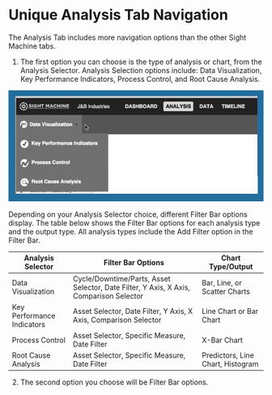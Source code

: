 # Unique Analysis Tab Navigation

 The Analysis Tab includes more navigation options than the other Sight Machine tabs.
 
 1. The first option you can choose is the type of analysis or chart, from the Analysis Selector. Analysis Selection options include: Data Visualization, Key Performance Indicators, Process Control, and Root Cause Analysis.
 
 ![](analysisTabTopOptions.png)
 
  Depending on your Analysis Selector choice, different Filter Bar options display. The table below shows the Filter Bar options for each analysis type and the output type. All analysis types include the Add Filter option in the Filter Bar.
  
  | Analysis Selector        | Filter Bar Options       | Chart Type/Output        |
  | ------------------------ | ------------------------ | ------------------------ |
  | Data Visualization       | Cycle/Downtime/Parts, Asset Selector, Date Filter, Y Axis, X Axis, Comparison Selector | Bar, Line, or Scatter Charts |
  | Key Performance Indicators | Asset Selector, Date Filter, Y Axis, X Axis, Comparison Selector | Line Chart or Bar Chart |
  | Process Control| Asset Selector, Specific Measure, Date Filter | X-Bar Chart |
  | Root Cause Analysis| Asset Selector, Specific Measure, Date Filter | Predictors, Line Chart, Histogram |
  
  2. The second option you choose will be Filter Bar options.
  
  
